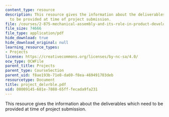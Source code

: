 ```yaml
---
content_type: resource
description: This resource gives the information about the deliverables which need
  to be provided at time of project submission.
file: /courses/2-875-mechanical-assembly-and-its-role-in-product-development-fall-2004/08009145681e788865fffecada9fa231_project_delvrble.pdf
file_size: 74666
file_type: application/pdf
hide_download: true
hide_download_original: null
learning_resource_types:
- Projects
license: https://creativecommons.org/licenses/by-nc-sa/4.0/
ocw_type: OCWFile
parent_title: Projects
parent_type: CourseSection
parent_uid: f8ae193b-71e8-da69-f8ea-469491703deb
resourcetype: Document
title: project_delvrble.pdf
uid: 08009145-681e-7888-65ff-fecada9fa231
---
```

This resource gives the information about the deliverables which need to be provided at time of project submission.